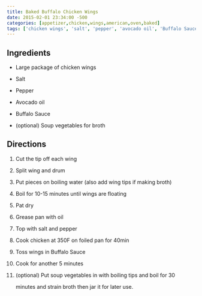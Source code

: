 ```yaml
---
title: Baked Buffalo Chicken Wings
date: 2015-02-01 23:34:00 -500
categories: [appetizer,chicken,wings,american,oven,baked]
tags: ['chicken wings', 'salt', 'pepper', 'avocado oil', 'Buffalo Sauce', 'soup vegetables', 'cut', 'split', 'boil', 'pat dry', 'grease', 'top with', 'cook', 'toss', 'put', 'boil', 'strain', 'jar']
---
```


## Ingredients



-   Large package of chicken wings

-   Salt

-   Pepper

-   Avocado oil

-   Buffalo Sauce

-   (optional) Soup vegetables for broth



## Directions



1.  Cut the tip off each wing

2.  Split wing and drum

3.  Put pieces on boiling water (also add wing tips if making broth)

4.  Boil for 10-15 minutes until wings are floating

5.  Pat dry

6.  Grease pan with oil

7.  Top with salt and pepper

8.  Cook chicken at 350F on foiled pan for 40min

9.  Toss wings in Buffalo Sauce

10. Cook for another 5 minutes

11. (optional) Put soup vegetables in with boiling tips and boil for 30

    minutes and strain broth then jar it for later use.

